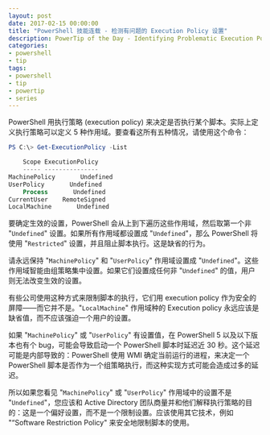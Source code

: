 ```yaml
---
layout: post
date: 2017-02-15 00:00:00
title: "PowerShell 技能连载 - 检测有问题的 Execution Policy 设置"
description: PowerTip of the Day - Identifying Problematic Execution Policy Settings
categories:
- powershell
- tip
tags:
- powershell
- tip
- powertip
- series
---
```

PowerShell 用执行策略 (execution policy) 来决定是否执行某个脚本。实际上定义执行策略可以定义 5 种作用域。要查看这所有五种情况，请使用这个命令：

```powershell
PS C:\> Get-ExecutionPolicy -List

    Scope ExecutionPolicy
    ----- ---------------
MachinePolicy       Undefined
UserPolicy       Undefined
    Process       Undefined
CurrentUser    RemoteSigned
LocalMachine       Undefined
```

要确定生效的设置，PowerShell 会从上到下遍历这些作用域，然后取第一个非 "`Undefined`" 设置。如果所有作用域都设置成 "`Undefined`"，那么 PowerShell 将使用 "`Restricted`" 设置，并且阻止脚本执行。这是缺省的行为。

请永远保持 "`MachinePolicy`" 和 "`UserPolicy`" 作用域设置成 "`Undefined`"。这些作用域智能由组策略集中设置。如果它们设置成任何非 "`Undefined`" 的值，用户则无法改变生效的设置。

有些公司使用这种方式来限制脚本的执行，它们用 execution policy 作为安全的屏障——而它并不是。"`LocalMachine`" 作用域种的 Execution policy 永远应该是缺省值，而不应该强迫一个用户的设置。

如果 "`MachinePolicy`" 或 "`UserPolicy`" 有设置值，在 PowerShell 5 以及以下版本也有个 bug，可能会导致启动一个 PowerShell 脚本时延迟近 30 秒。这个延迟可能是内部导致的：PowerShell 使用 WMI 确定当前运行的进程，来决定一个 PowerShell 脚本是否作为一个组策略执行，而这种实现方式可能会造成过多的延迟。

所以如果您看见 "`MachinePolicy`" 或 "`UserPolicy`" 作用域中的设置不是 "`Undefined`"，您应该和 Active Directory 团队商量并和他们解释执行策略的目的：这是一个偏好设置，而不是一个限制设置。应该使用其它技术，例如 "“Software Restriction Policy" 来安全地限制脚本的使用。

<!--本文国际来源：[Identifying Problematic Execution Policy Settings](http://community.idera.com/powershell/powertips/b/tips/posts/identifying-problematic-execution-policy-settings)-->
